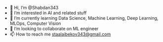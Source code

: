 - 👋 Hi, I’m @Shabdan343
- 👀 I’m interested in AI and related stuff
- 🌱 I’m currently learning Data Science, Machine Learning, Deep Learning, MLOps, Computer Vision
- 💞️ I’m looking to collaborate on ML engineer
- 📫 How to reach me staalaibekov343@gmail.com

<!---
Shabdan343/Shabdan343 is a ✨ special ✨ repository because its `README.md` (this file) appears on your GitHub profile.
You can click the Preview link to take a look at your changes.
--->
